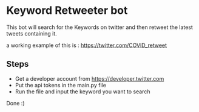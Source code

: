 # Keyword Retweeter bot

This bot will search for the Keywords on twitter and then retweet the latest tweets containing it.

a working example of this is : https://twitter.com/COVID_retweet

## Steps

- Get a developer account from https://developer.twitter.com
- Put the api tokens in the main.py file
- Run the file and input the keyword you want to search

Done :)

<!-- Updated README links and corrected typos -->
<!-- Updated README links and corrected typos -->